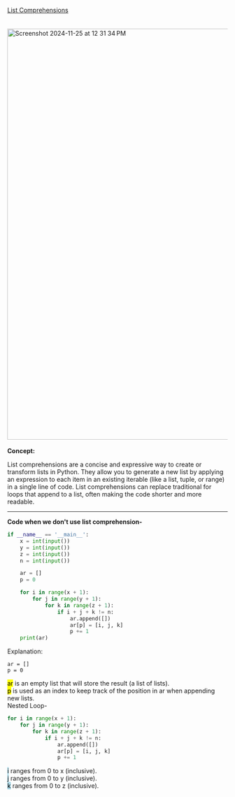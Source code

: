 [List Comprehensions](https://www.hackerrank.com/challenges/list-comprehensions/problem?isFullScreen=false)<br>
<br>
<br>
<img width="939" alt="Screenshot 2024-11-25 at 12 31 34 PM" src="https://github.com/user-attachments/assets/0b3af68d-fe9b-4b89-b43f-9028fd71b751">
<br>
<br>
**Concept:** <br>

List comprehensions are a concise and expressive way to create or transform lists in Python. They allow you to generate a new list by applying an expression to each item in an existing iterable (like a list, tuple, or range) in a single line of code. List comprehensions can replace traditional for loops that append to a list, often making the code shorter and more readable.

-------------------------------------------------
**Code when we don't use list comprehension-**
```python
if __name__ == '__main__':
    x = int(input())
    y = int(input())
    z = int(input())
    n = int(input())

    ar = []
    p = 0

    for i in range(x + 1):
        for j in range(y + 1):
            for k in range(z + 1):
                if i + j + k != n:
                    ar.append([])
                    ar[p] = [i, j, k]
                    p += 1
    print(ar)
```
Explanation:<br>
```
ar = []
p = 0
```
<mark>ar</mark> is an empty list that will store the result (a list of lists).<br>
<mark>p</mark> is used as an index to keep track of the position in ar when appending new lists.<br>
Nested Loop-<br>
```python
for i in range(x + 1):
    for j in range(y + 1):
        for k in range(z + 1):
            if i + j + k != n:
                ar.append([])
                ar[p] = [i, j, k]
                p += 1
```
<mark style="background-color: lightblue">i</mark> ranges from 0 to x (inclusive).<br>
<mark style="background-color: lightblue">j</mark> ranges from 0 to y (inclusive).<br>
<mark style="background-color: lightblue">k</mark> ranges from 0 to z (inclusive).<br>

